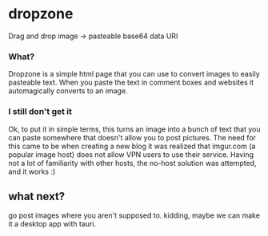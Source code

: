 # dropzone
Drag and drop image -> pasteable base64 data URI

### What?
Dropzone is a simple html page that you can use to convert images to easily pasteable text. When you paste the text in comment boxes and websites it automagically converts to an image.

### I still don't get it

Ok, to put it in simple terms, this turns an image into a bunch of text that you can paste somewhere that doesn't allow you to post pictures. The need for this came to be when creating a new blog it was realized that imgur.com (a popular image host) does not allow VPN users to use their service. Having not a lot of familiarity with other hosts, the no-host solution was attempted, and it works :)


## what next?

go post images where you aren't supposed to. kidding, maybe we can make it a desktop app with tauri.

